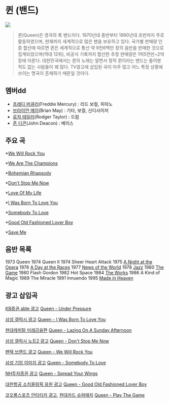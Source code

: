﻿# 퀸 (밴드)
![](https://upload.wikimedia.org/wikipedia/commons/thumb/4/4e/Queen_-_montagem.png/250px-Queen_-_montagem.png)
> 퀸(Queen)은 영국의 록 밴드이다. 1970년대 중반부터 1990년대 초반까지 주로 활동하였으며, 현재까지 세계적으로 많은 팬을 보유하고 있다. 국가별 판매량 인증 합산에 따르면 퀸은 세계적으로 통산 약 9천6백만 장의 음반을 판매한 것으로 집계되었으며(역대 12위), 비공식 기록까지 합산한 추정 판매량은 1억5천만~2억 장에 이른다. 대한민국에서는 퀸의 노래는 알면서 정작 퀸이라는 밴드는 들어본 적도 없는 사람들이 꽤 많다. TV광고에 삽입된 곡이 아주 많고 어느 특정 상황에 쓰이는 명곡이 존재하기 때문일 것이다.

## 멤버dd
* [프레디 머큐리](https://ko.wikipedia.org/wiki/%ED%94%84%EB%A0%88%EB%94%94_%EB%A8%B8%ED%81%90%EB%A6%AC)(Freddie Mercury) : 리드 보컬, 피아노
* [브라이언 메이](https://ko.wikipedia.org/wiki/%EB%B8%8C%EB%9D%BC%EC%9D%B4%EC%96%B8_%EB%A9%94%EC%9D%B4)(Brian May) : 기타, 보컬, 신디사이저
* [로저 테일러](https://ko.wikipedia.org/wiki/%EB%A1%9C%EC%A0%80_%ED%85%8C%EC%9D%BC%EB%9F%AC)(Rodger Taylor) : 드럼
* [존 디콘](https://ko.wikipedia.org/wiki/%EC%A1%B4_%EB%94%94%EC%BD%98)(John Deacon) : 베이스

## 주요 곡
*[We Will Rock You](https://www.youtube.com/watch?v=-tJYN-eG1zk)

*[We Are The Champions](https://www.youtube.com/watch?v=04854XqcfCY)

*[Bohemian Rhapsody](https://www.youtube.com/watch?v=fJ9rUzIMcZQ)

*[Don't Stop Me Now](https://www.youtube.com/watch?v=HgzGwKwLmgM)

*[Love Of My Life](https://www.youtube.com/watch?v=sUJkCXE4sAA)

*[I Was Born To Love You](https://www.youtube.com/watch?v=vNhhAEupU4g)

*[Somebody To Love](https://www.youtube.com/watch?v=kijpcUv-b8M)

*[Good Old Fashioned Lover Boy](https://www.youtube.com/watch?v=PI3LAgGBxqU)

*[Save Me](https://www.youtube.com/watch?v=Iw3izcZd9zU)

## 음반 목록
1973 Queen
1974 Queen II
1974 Sheer Heart Attack
1975 [A Night at the Opera](https://ko.wikipedia.org/wiki/A_Night_at_the_Opera)
1976 [A Day at the Races](https://ko.wikipedia.org/wiki/A_Day_at_the_Races_(%EC%9D%8C%EB%B0%98))
1977 [News of the World](https://ko.wikipedia.org/wiki/News_of_the_World)
1978 [Jazz](https://ko.wikipedia.org/wiki/Jazz_(%EC%9D%8C%EB%B0%98))
1980 [The Game](https://ko.wikipedia.org/wiki/The_Game_(%ED%80%B8%EC%9D%98_%EC%9D%8C%EB%B0%98))
1980 Flash Gordon
1982 Hot Space
1984 [The Works](https://ko.wikipedia.org/wiki/The_Works)
1986 A Kind of Magic
1989 The Miracle
1991 Innuendo
1995 [Made in Heaven](https://ko.wikipedia.org/wiki/Made_in_Heaven)

## 광고 삽입곡
[KB증권 able 광고](https://www.youtube.com/watch?v=rAdjtSLWmJ4)
[Queen - Under Pressure](https://www.youtube.com/watch?v=a01QQZyl-_I)

[삼성 갤럭시 광고](https://www.youtube.com/watch?v=PB-KcazRySg)
[Queen - I Was Born To Love You](https://www.youtube.com/watch?v=uMGjN8-9IG0)

[현대캐피탈 미래금융편](https://www.youtube.com/watch?v=2__g7Qf-YJQ)
[Queen - Lazing On A Sunday Afternoon](https://www.youtube.com/watch?v=OU6EyXcFBxA)

[삼성 갤럭시 노트2 광고](https://www.youtube.com/watch?v=KlFys0mBxyM&index=15&list=PLE0F71L94fqkB42ZeJi-Q2XJto6M0Rnzv)
[Queen - Don't Stop Me Now](https://www.youtube.com/watch?v=HgzGwKwLmgM)

[팬텍 브랜드 광고](https://www.youtube.com/watch?v=ks_GbM8K34A&list=PL13C60FE77EB9D377&index=10)
[Queen - We Will Rock You](https://www.youtube.com/watch?v=-tJYN-eG1zk)

[삼성 기업 이미지 광고](https://www.youtube.com/watch?v=udFQdz5SxPo)
[Queen - Somebody To Love](https://www.youtube.com/watch?v=kijpcUv-b8M)

[NH투자증권 광고](https://www.youtube.com/watch?v=g79Dvi-vbZ8)
[Queen - Spread Your Wings](https://www.youtube.com/watch?v=uyd6OLyhPJo)

[대한항공 소치올림픽 응원 광고](https://vimeo.com/131343098)
[Queen - Good Old Fashioned Lover Boy](https://www.youtube.com/watch?v=PI3LAgGBxqU)

[코오롱스포츠 안타티카 광고](https://www.youtube.com/watch?v=PVWs6xFURVM),
[현대카드 슈퍼매치](https://www.youtube.com/watch?v=X-Z5q9KBrxI)
[Queen - Play The Game](https://www.youtube.com/watch?v=6_5O-nUiZ_0)